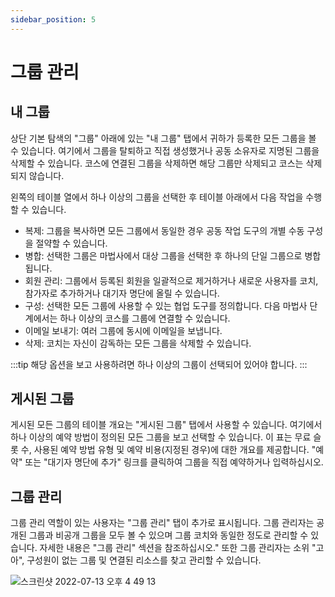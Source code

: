 ```yaml
---
sidebar_position: 5
---
```


# 그룹 관리

## 내 그룹

상단 기본 탐색의 "그룹" 아래에 있는 "내 그룹" 탭에서 귀하가 등록한 모든 그룹을 볼 수 있습니다. 여기에서 그룹을 탈퇴하고 직접 생성했거나 공동 소유자로 지명된 그룹을 삭제할 수 있습니다. 코스에 연결된 그룹을 삭제하면 해당 그룹만 삭제되고 코스는 삭제되지 않습니다.

왼쪽의 테이블 열에서 하나 이상의 그룹을 선택한 후 테이블 아래에서 다음 작업을 수행할 수 있습니다.

- 복제: 그룹을 복사하면 모든 그룹에서 동일한 경우 공동 작업 도구의 개별 수동 구성을 절약할 수 있습니다.
- 병합: 선택한 그룹은 마법사에서 대상 그룹을 선택한 후 하나의 단일 그룹으로 병합됩니다.
- 회원 관리: 그룹에서 등록된 회원을 일괄적으로 제거하거나 새로운 사용자를 코치, 참가자로 추가하거나 대기자 명단에 올릴 수 있습니다.
- 구성: 선택한 모든 그룹에 사용할 수 있는 협업 도구를 정의합니다. 다음 마법사 단계에서는 하나 이상의 코스를 그룹에 연결할 수 있습니다.
- 이메일 보내기: 여러 그룹에 동시에 이메일을 보냅니다.
- 삭제: 코치는 자신이 감독하는 모든 그룹을 삭제할 수 있습니다.

:::tip
해당 옵션을 보고 사용하려면 하나 이상의 그룹이 선택되어 있어야 합니다.
:::

## 게시된 그룹

게시된 모든 그룹의 테이블 개요는 "게시된 그룹" 탭에서 사용할 수 있습니다. 여기에서 하나 이상의 예약 방법이 정의된 모든 그룹을 보고 선택할 수 있습니다. 이 표는 무료 슬롯 수, 사용된 예약 방법 유형 및 예약 비용(지정된 경우)에 대한 개요를 제공합니다. "예약" 또는 "대기자 명단에 추가" 링크를 클릭하여 그룹을 직접 예약하거나 입력하십시오.

## 그룹 관리

그룹 관리 역할이 있는 사용자는 "그룹 관리" 탭이 추가로 표시됩니다. 그룹 관리자는 공개된 그룹과 비공개 그룹을 모두 볼 수 있으며 그룹 코치와 동일한 정도로 관리할 수 있습니다. 자세한 내용은 "그룹 관리" 섹션을 참조하십시오." 또한 그룹 관리자는 소위 "고아", 구성원이 없는 그룹 및 연결된 리소스를 찾고 관리할 수 있습니다.

![스크린샷 2022-07-13 오후 4 49 13](https://user-images.githubusercontent.com/68142821/178680112-c6cd042f-210b-482c-a908-861daf902864.png)